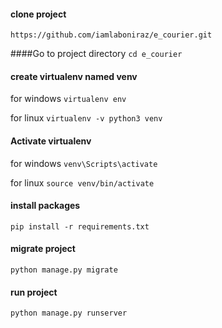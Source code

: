 #### clone project
`https://github.com/iamlaboniraz/e_courier.git`

####Go to project directory 
`cd e_courier`

#### create virtualenv named venv 

for windows `virtualenv env`

for linux `virtualenv -v python3 venv`


#### Activate virtualenv 
for windows `venv\Scripts\activate`

for linux `source venv/bin/activate`


#### install packages
`pip install -r requirements.txt`

#### migrate project
`python manage.py migrate`

#### run project
`python manage.py runserver`
